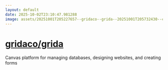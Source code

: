 ```yaml
---
layout: default
date: 2025-10-02T23:10:47.981288
image: assets/20251001T205227657--gridaco--grida--20251001T205732430--cropped.png
---
```


# [gridaco/grida](https://github.com/gridaco/grida)

Canvas platform for managing databases, designing websites, and creating forms
